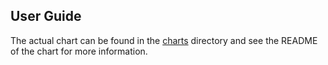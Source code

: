 ## User Guide
The actual chart can be found in the [charts](charts/digma-ng) directory and see the README of the chart for more information.